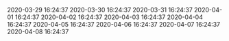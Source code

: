 2020-03-29 16:24:37 
2020-03-30 16:24:37 
2020-03-31 16:24:37 
2020-04-01 16:24:37 
2020-04-02 16:24:37 
2020-04-03 16:24:37 
2020-04-04 16:24:37 
2020-04-05 16:24:37 
2020-04-06 16:24:37 
2020-04-07 16:24:37 
2020-04-08 16:24:37 
